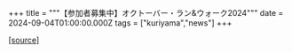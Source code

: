 +++
title = """【参加者募集中】オクトーバー・ラン&ウォーク2024"""
date = 2024-09-04T01:00:00.000Z
tags = ["kuriyama","news"]
+++


[[source]](https://www.town.kuriyama.hokkaido.jp/soshiki/55/28684.html)
